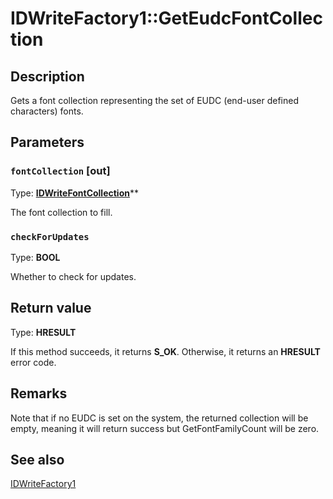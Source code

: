 # IDWriteFactory1::GetEudcFontCollection

## Description

Gets a font collection representing the set of EUDC (end-user defined characters) fonts.

## Parameters

### `fontCollection` [out]

Type: **[IDWriteFontCollection](https://learn.microsoft.com/windows/win32/api/dwrite/nn-dwrite-idwritefontcollection)****

The font collection to fill.

### `checkForUpdates`

Type: **BOOL**

Whether to check for updates.

## Return value

Type: **HRESULT**

If this method succeeds, it returns **S_OK**. Otherwise, it returns an **HRESULT** error code.

## Remarks

Note that if no EUDC is set on the system,
the returned collection will be empty, meaning it will return success
but GetFontFamilyCount will be zero.

## See also

[IDWriteFactory1](https://learn.microsoft.com/windows/win32/api/dwrite_1/nn-dwrite_1-idwritefactory1)